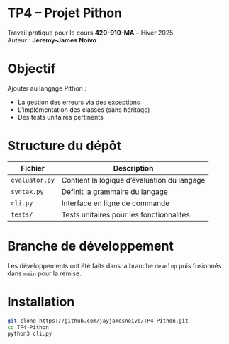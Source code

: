 # TP4 – Projet Pithon

Travail pratique pour le cours **420-910-MA** – Hiver 2025  
Auteur : **Jeremy-James Noivo**

# Objectif
Ajouter au langage Pithon :
- La gestion des erreurs via des exceptions
- L’implémentation des classes (sans héritage)
- Des tests unitaires pertinents

# Structure du dépôt

| Fichier         | Description                                 |
|-----------------|---------------------------------------------|
| `evaluator.py`  | Contient la logique d’évaluation du langage |
| `syntax.py`     | Définit la grammaire du langage             |
| `cli.py`        | Interface en ligne de commande              |
| `tests/`        | Tests unitaires pour les fonctionnalités    |

# Branche de développement
Les développements ont été faits dans la branche `develop` puis fusionnés dans `main` pour la remise.

# Installation
```bash
git clone https://github.com/jayjamesnoivo/TP4-Pithon.git
cd TP4-Pithon
python3 cli.py
